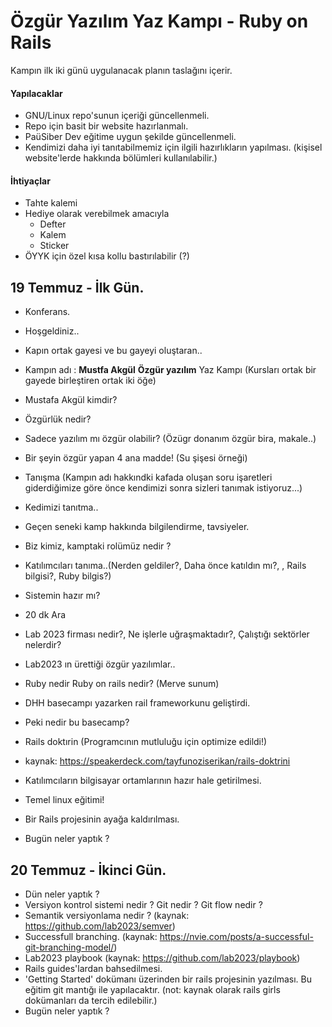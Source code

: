# Özgür Yazılım Yaz Kampı - Ruby on Rails

Kampın ilk iki günü uygulanacak planın taslağını içerir.

#### Yapılacaklar

- GNU/Linux repo'sunun içeriği güncellenmeli.
- Repo için basit bir website hazırlanmalı.
- PaüSiber Dev eğitime uygun şekilde güncellenmeli.
- Kendimizi daha iyi tanıtabilmemiz için ilgili hazırlıkların yapılması. (kişisel website'lerde hakkında bölümleri kullanılabilir.)

#### İhtiyaçlar

- Tahte kalemi
- Hediye olarak verebilmek amacıyla
	- Defter
	- Kalem
	- Sticker
- ÖYYK için özel kısa kollu bastırılabilir (?)

## 19 Temmuz - İlk Gün.

- Konferans.
- Hoşgeldiniz..

- Kapın ortak gayesi ve bu gayeyi oluştaran.. 
- Kampın adı : **Mustfa Akgül** **Özgür yazılım** Yaz Kampı (Kursları ortak bir gayede birleştiren ortak iki öğe) 
 - Mustafa Akgül kimdir?
 - Özgürlük nedir? 
  - Sadece yazılım mı özgür olabilir? (Özügr donanım özgür bira, makale..) 
  - Bir şeyin özgür yapan 4 ana madde! (Su şişesi örneği)
  
- Tanışma (Kampın adı hakkındki kafada oluşan soru işaretleri giderdiğimize göre önce kendimizi sonra sizleri tanımak istiyoruz...)
 - Kedimizi tanıtma..
  - Geçen seneki kamp hakkında bilgilendirme, tavsiyeler.
  - Biz kimiz, kamptaki rolümüz nedir ?
 - Katılımcıları tanıma..(Nerden geldiler?, Daha önce katıldın mı?, , Rails bilgisi?, Ruby bilgis?)
  - Sistemin hazır mı?
  
-  20 dk Ara 

- Lab 2023 firması nedir?, Ne işlerle uğraşmaktadır?, Çalıştığı sektörler nelerdir? 
- Lab2023 ın ürettiği özgür yazılımlar.. 
- Ruby nedir Ruby on rails nedir? (Merve sunum)
 - DHH basecampı yazarken rail frameworkunu geliştirdi. 
  - Peki nedir bu basecamp?
 - Rails doktırin (Programcının mutluluğu için optimize edildi!)
  - kaynak: https://speakerdeck.com/tayfunoziserikan/rails-doktrini
- Katılımcıların bilgisayar ortamlarının hazır hale getirilmesi.
- Temel linux eğitimi!
 - Bir Rails projesinin ayağa kaldırılması.
- Bugün neler yaptık ?

## 20 Temmuz - İkinci Gün.

- Dün neler yaptık ?
- Versiyon kontrol sistemi nedir ? Git nedir ? Git flow nedir ?
- Semantik versiyonlama nedir ? (kaynak: https://github.com/lab2023/semver)
- Successfull branching. (kaynak: https://nvie.com/posts/a-successful-git-branching-model/)
- Lab2023 playbook (kaynak: https://github.com/lab2023/playbook)
- Rails guides'lardan bahsedilmesi.
- 'Getting Started' dokümanı üzerinden bir rails projesinin yazılması. Bu eğitim git mantığı ile yapılacaktır. (not: kaynak olarak rails girls dokümanları da tercih edilebilir.)
- Bugün neler yaptık ?

